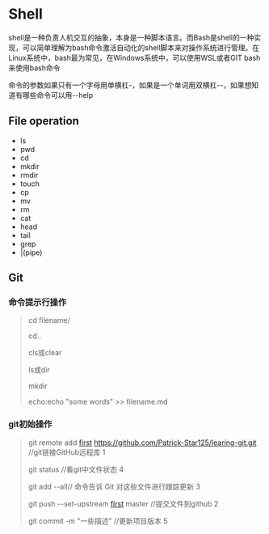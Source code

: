 # Shell

shell是一种负责人机交互的抽象，本身是一种脚本语言。而Bash是shell的一种实现，可以简单理解为bash命令激活自动化的shell脚本来对操作系统进行管理。在Linux系统中，bash最为常见，在Windows系统中，可以使用WSL或者GIT bash来使用bash命令

命令的参数如果只有一个字母用单横杠-，如果是一个单词用双横杠--，如果想知道有哪些命令可以用--help

## File operation

- ls
- pwd
- cd
- mkdir
- rmdir
- touch
- cp
- mv
- rm
- cat
- head
- tail
- grep
- |(pipe)

## Git

### 命令提示行操作

> cd  filename/
>
> cd..
>
> cls或clear
>
> ls或dir
>
> mkdir
>
> echo:echo "some words" >> filename.md

### git初始操作

> git remote add [first](可以是任何取的名字) https://github.com/Patrick-Star125/learing-git.git   //git链接GitHub远程库   1
>
> git status  //看git中文件状态                                                                                                                    4
>
> git add --all// 命令告诉 Git 对这些文件进行跟踪更新                                                                           3
>
> git push --set-upstream [first](一样可以是任何名字) master     //提交文件到github                                                                  2
>
> git commit -m "一些描述" //更新项目版本                                                                                             5

